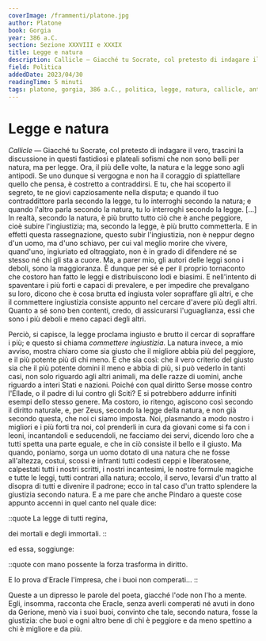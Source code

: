 ```yaml
---
coverImage: /frammenti/platone.jpg
author: Platone
book: Gorgia
year: 386 a.C.
section: Sezione XXXVIII e XXXIX
title: Legge e natura
description: Callicle — Giacché tu Socrate, col pretesto di indagare il vero, trascini la discussione in questi fastidiosi e plateali sofismi che non sono belli per natura, ma per legge. Ora, il più delle volte,
field: Politica
addedDate: 2023/04/30
readingTime: 5 minuti
tags: platone, gorgia, 386 a.C., politica, legge, natura, callicle, antica grecia
---
```


# Legge e natura

*Callicle* &mdash; Giacché tu Socrate, col pretesto di indagare il vero, trascini la discussione in questi fastidiosi e plateali sofismi che non sono belli per natura, ma per legge. Ora, il più delle volte, la natura e la legge sono agli antipodi. Se uno dunque si vergogna e non ha il coraggio di spiattellare quello che pensa, è costretto a contraddirsi. E tu, che hai scoperto il segreto, te ne giovi capziosamente nella disputa; e quando il tuo contraddittore parla secondo la legge, tu lo interroghi secondo la natura; e quando l'altro parla secondo la natura, tu lo interroghi secondo la legge. \[...\] In realtà, secondo la natura, è più brutto tutto ciò che è anche peggiore, cioè subire l'ingiustizia; ma, secondo la legge, è più brutto commetterla. E in effetti questa rassegnazione, questo subir l'ingiustizia, non è neppur degno d'un uomo, ma d'uno schiavo, per cui val meglio morire che vivere, quand'uno, ingiuriato ed oltraggiato, non è in grado di difendere né se stesso né chi gli sta a cuore. Ma, a parer mio, gli autori delle leggi sono i deboli, sono la maggioranza. È dunque per sé e per il proprio tornaconto che costoro han fatto le leggi e distribuiscono lodi e biasimi. E nell'intento di spaventare i più forti e capaci di prevalere, e per impedire che prevalgano su loro, dicono che è cosa brutta ed ingiusta voler sopraffare gli altri, e che il commettere ingiustizia consiste appunto nel cercare d'avere più degli altri. Quanto a sé sono ben contenti, credo, di assicurarsi l'uguaglianza, essi che sono i più deboli e meno capaci degli altri.

Perciò, si capisce, la legge proclama ingiusto e brutto il cercar di sopraffare i più; e questo si chiama *commettere ingiustizia*. La natura invece, a mio avviso, mostra chiaro come sia giusto che il migliore abbia più del peggiore, e il più potente più di chi meno. E che sia così: che il vero criterio del giusto sia che il più potente domini il meno e abbia di più, si può vederlo in tanti casi, non solo riguardo agli altri animali, ma delle razze di uomini, anche riguardo a interi Stati e nazioni. Poiché con qual diritto Serse mosse contro l'Ellade, o il padre di lui contro gli Sciti? E si potrebbero addurre infiniti esempi dello stesso genere. Ma costoro, io ritengo, agiscono così secondo il diritto naturale, e, per Zeus, secondo la legge della natura, e non già secondo questa, che noi ci siamo imposta. Noi, plasmando a modo nostro i migliori e i più forti tra noi, col prenderli in cura da giovani come si fa con i leoni, incantandoli e seducendoli, ne facciamo dei servi, dicendo loro che a tutti spetta una parte eguale, e che in ciò consiste il bello e il giusto. Ma quando, poniamo, sorga un uomo dotato di una natura che ne fosse all'altezza, costui, scossi e infranti tutti codesti ceppi e liberatosene, calpestati tutti i nostri scritti, i nostri incantesimi, le nostre formule magiche e tutte le leggi, tutti contrari alla natura; eccolo, il servo, levarsi d'un tratto al disopra di tutti e divenire il padrone; ecco in tal caso d'un tratto splendere la giustizia secondo natura. E a me pare che anche Pindaro a queste cose appunto accenni in quel canto nel quale dice:

::quote
La legge di tutti regina, 

dei mortali e degli immortali.
::

ed essa, soggiunge:

::quote
con mano possente la forza trasforma in diritto. 

E lo prova d'Eracle l'impresa, che i buoi non comperati...
::

Queste a un dipresso le parole del poeta, giacché l'ode non l'ho a mente. Egli, insomma, racconta che Eracle, senza averli comperati né avuti in dono da Gerione, menò via i suoi buoi, convinto che tale, secondo natura, fosse la giustizia: che buoi e ogni altro bene di chi è peggiore e da meno spettino a chi è migliore e da più.
